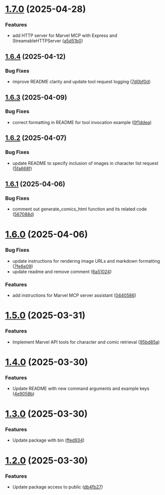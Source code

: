 # [1.7.0](https://github.com/danwahlin/marvel-mcp/compare/1.6.4...1.7.0) (2025-04-28)


### Features

* add HTTP server for Marvel MCP with Express and StreamableHTTPServer ([a5d51b0](https://github.com/danwahlin/marvel-mcp/commit/a5d51b0768adc5198812a44e9b9d87c4b864e5b4))

## [1.6.4](https://github.com/danwahlin/marvel-mcp/compare/1.6.3...1.6.4) (2025-04-12)


### Bug Fixes

* improve README clarity and update tool request logging ([7d0bf0d](https://github.com/danwahlin/marvel-mcp/commit/7d0bf0d2dda0e4361cc39d50b1df697ddb2e3893))

## [1.6.3](https://github.com/danwahlin/marvel-mcp/compare/1.6.2...1.6.3) (2025-04-09)


### Bug Fixes

* correct formatting in README for tool invocation example ([0f1ddea](https://github.com/danwahlin/marvel-mcp/commit/0f1ddea798132d5cd1c8a99dab984c1f188162ab))

## [1.6.2](https://github.com/danwahlin/marvel-mcp/compare/1.6.1...1.6.2) (2025-04-07)


### Bug Fixes

* update README to specify inclusion of images in character list request ([5fa668f](https://github.com/danwahlin/marvel-mcp/commit/5fa668f518df288f3fc56d8ad3419be438674bc3))

## [1.6.1](https://github.com/danwahlin/marvel-mcp/compare/1.6.0...1.6.1) (2025-04-06)


### Bug Fixes

* comment out generate_comics_html function and its related code ([567088d](https://github.com/danwahlin/marvel-mcp/commit/567088dfaa9b8b01252868000a390341e0a190a3))

# [1.6.0](https://github.com/danwahlin/marvel-mcp/compare/1.5.0...1.6.0) (2025-04-06)


### Bug Fixes

* update instructions for rendering image URLs and markdown formatting ([7fe6e09](https://github.com/danwahlin/marvel-mcp/commit/7fe6e09832ba463f42f7b1db1de702ad737fbf49))
* update readme and remove comment ([6a51024](https://github.com/danwahlin/marvel-mcp/commit/6a51024c52adb68b6da65f70d62fcf8caa8cfef9))


### Features

* add instructions for Marvel MCP server assistant ([0440586](https://github.com/danwahlin/marvel-mcp/commit/04405862a8ab9259a1586bf0aa11ba9761206e7c))

# [1.5.0](https://github.com/danwahlin/marvel-mcp/compare/1.4.0...1.5.0) (2025-03-31)


### Features

* Implement Marvel API tools for character and comic retrieval ([95bd85a](https://github.com/danwahlin/marvel-mcp/commit/95bd85a0c2a1fedae07be301ecae5188eec4a8ff))

# [1.4.0](https://github.com/danwahlin/marvel-mcp/compare/1.3.0...1.4.0) (2025-03-30)


### Features

* Update README with new command arguments and example keys ([4e9058b](https://github.com/danwahlin/marvel-mcp/commit/4e9058b1f3b6f23dd2674b14fd41f6ed1d58766e))

# [1.3.0](https://github.com/danwahlin/marvel-mcp/compare/1.2.0...1.3.0) (2025-03-30)


### Features

* Update package with bin ([ffed934](https://github.com/danwahlin/marvel-mcp/commit/ffed9340935f7f2bfe723764a171bdddc8a51c35))

# [1.2.0](https://github.com/danwahlin/marvel-mcp/compare/v1.1.0...1.2.0) (2025-03-30)


### Features

* Update package access to public ([db4fb27](https://github.com/danwahlin/marvel-mcp/commit/db4fb2740e5b8b4b64b1812b64dbf4cd6112ac70))
